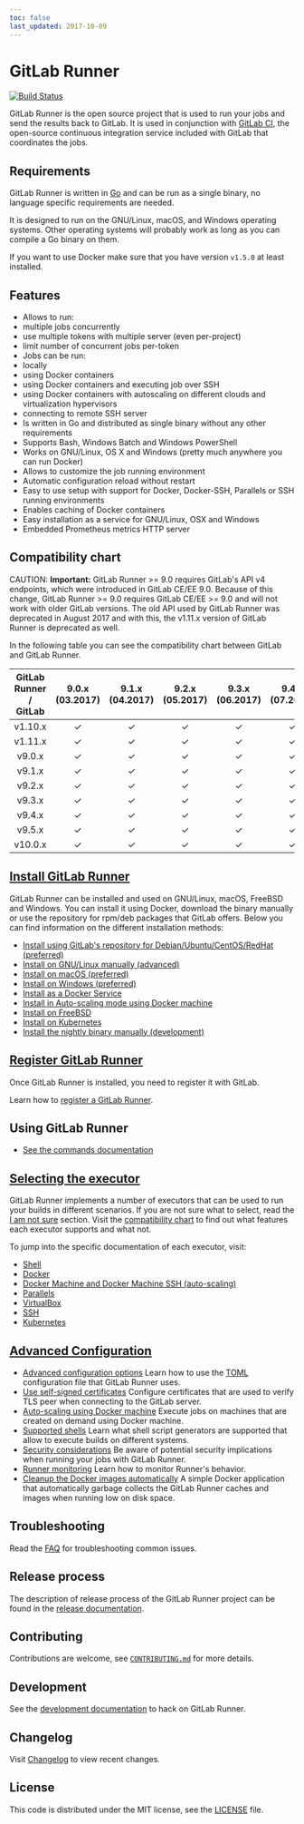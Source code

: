 ```yaml
---
toc: false
last_updated: 2017-10-09
---
```


# GitLab Runner

[![Build Status](https://gitlab.com/gitlab-org/gitlab-runner/badges/master/build.svg)](https://gitlab.com/gitlab-org/gitlab-runner)

GitLab Runner is the open source project that is used to run your jobs and
send the results back to GitLab. It is used in conjunction with [GitLab CI][ci],
the open-source continuous integration service included with GitLab that
coordinates the jobs.

## Requirements

GitLab Runner is written in [Go][golang] and can be run as a single binary, no
language specific requirements are needed.

It is designed to run on the GNU/Linux, macOS, and Windows operating systems.
Other operating systems will probably work as long as you can compile a Go
binary on them.

If you want to use Docker make sure that you have version `v1.5.0` at least
installed.

## Features

- Allows to run:
 - multiple jobs concurrently
 - use multiple tokens with multiple server (even per-project)
 - limit number of concurrent jobs per-token
- Jobs can be run:
 - locally
 - using Docker containers
 - using Docker containers and executing job over SSH
 - using Docker containers with autoscaling on different clouds and virtualization hypervisors
 - connecting to remote SSH server
- Is written in Go and distributed as single binary without any other requirements
- Supports Bash, Windows Batch and Windows PowerShell
- Works on GNU/Linux, OS X and Windows (pretty much anywhere you can run Docker)
- Allows to customize the job running environment
- Automatic configuration reload without restart
- Easy to use setup with support for Docker, Docker-SSH, Parallels or SSH running environments
- Enables caching of Docker containers
- Easy installation as a service for GNU/Linux, OSX and Windows
- Embedded Prometheus metrics HTTP server

## Compatibility chart

CAUTION: **Important:**
GitLab Runner >= 9.0 requires GitLab's API v4 endpoints, which were introduced
in GitLab CE/EE 9.0. Because of this change, GitLab Runner >= 9.0 requires
GitLab CE/EE >= 9.0 and will not work with older GitLab versions.
The old API used by GitLab Runner was deprecated in August 2017 and with this,
the v1.11.x version of GitLab Runner is deprecated as well.

In the following table you can see the compatibility chart between GitLab and
GitLab Runner.

|GitLab Runner / GitLab | 9.0.x (03.2017) | 9.1.x (04.2017) | 9.2.x (05.2017) | 9.3.x (06.2017) | 9.4.x (07.2017) | 9.5.x (08.2017) | 10.0.x (09.2017) |
|:---------------------:|:---------------:|:---------------:|:---------------:|:---------------:|:---------------:|:---------------:|:----------------:|
| v1.10.x  |  ✓               | ✓               | ✓               | ✓               | ✓               | ✓               | ✗                |
| v1.11.x  |  ✓               | ✓               | ✓               | ✓               | ✓               | ✓               | ✗                |
| v9.0.x   |  ✓               | ✓               | ✓               | ✓               | ✓               | ✓               | ✓                |
| v9.1.x   |  ✓               | ✓               | ✓               | ✓               | ✓               | ✓               | ✓                |
| v9.2.x   |  ✓               | ✓               | ✓               | ✓               | ✓               | ✓               | ✓                |
| v9.3.x   |  ✓               | ✓               | ✓               | ✓               | ✓               | ✓               | ✓                |
| v9.4.x   |  ✓               | ✓               | ✓               | ✓               | ✓               | ✓               | ✓                |
| v9.5.x   |  ✓               | ✓               | ✓               | ✓               | ✓               | ✓               | ✓                |
| v10.0.x  |  ✓               | ✓               | ✓               | ✓               | ✓               | ✓               | ✓                |

## [Install GitLab Runner](install/index.md)

GitLab Runner can be installed and used on GNU/Linux, macOS, FreeBSD and Windows.
You can install it using Docker, download the binary manually or use the
repository for rpm/deb packages that GitLab offers. Below you can find
information on the different installation methods:

- [Install using GitLab's repository for Debian/Ubuntu/CentOS/RedHat (preferred)](install/linux-repository.md)
- [Install on GNU/Linux manually (advanced)](install/linux-manually.md)
- [Install on macOS (preferred)](install/osx.md)
- [Install on Windows (preferred)](install/windows.md)
- [Install as a Docker Service](install/docker.md)
- [Install in Auto-scaling mode using Docker machine](install/autoscaling.md)
- [Install on FreeBSD](install/freebsd.md)
- [Install on Kubernetes](install/kubernetes.md)
- [Install the nightly binary manually (development)](install/bleeding-edge.md)

## [Register GitLab Runner](register/index.md)

Once GitLab Runner is installed, you need to register it with GitLab.

Learn how to [register a GitLab Runner](register/index.md).

## Using GitLab Runner

- [See the commands documentation](commands/README.md)

## [Selecting the executor](executors/README.md)

GitLab Runner implements a number of executors that can be used to run your
builds in different scenarios. If you are not sure what to select, read the
[I am not sure](executors/README.md#i-am-not-sure) section.
Visit the [compatibility chart](executors/README.md#compatibility-chart) to find
out what features each executor supports and what not.

To jump into the specific documentation of each executor, visit:

- [Shell](executors/shell.md)
- [Docker](executors/docker.md)
- [Docker Machine and Docker Machine SSH (auto-scaling)](install/autoscaling.md)
- [Parallels](executors/parallels.md)
- [VirtualBox](executors/virtualbox.md)
- [SSH](executors/ssh.md)
- [Kubernetes](executors/kubernetes.md)

## [Advanced Configuration](configuration/index.md)

- [Advanced configuration options](configuration/advanced-configuration.md) Learn how to use the [TOML][] configuration file that GitLab Runner uses.
- [Use self-signed certificates](configuration/tls-self-signed.md) Configure certificates that are used to verify TLS peer when connecting to the GitLab server.
- [Auto-scaling using Docker machine](configuration/autoscale.md) Execute jobs on machines that are created on demand using Docker machine.
- [Supported shells](shells/README.md) Learn what shell script generators are supported that allow to execute builds on different systems.
- [Security considerations](security/index.md) Be aware of potential security implications when running your jobs with GitLab Runner.
- [Runner monitoring](monitoring/README.md) Learn how to monitor Runner's behavior.
- [Cleanup the Docker images automatically](https://gitlab.com/gitlab-org/gitlab-runner-docker-cleanup) A simple Docker application that automatically garbage collects the GitLab Runner caches and images when running low on disk space.

## Troubleshooting

Read the [FAQ](faq/README.md) for troubleshooting common issues.

## Release process

The description of release process of the GitLab Runner project can be found in
the [release documentation](release_process/README.md).

## Contributing

Contributions are welcome, see [`CONTRIBUTING.md`][contribute] for more details.

## Development

See the [development documentation](development/README.md) to hack on GitLab
Runner.

## Changelog

Visit [Changelog] to view recent changes.

## License

This code is distributed under the MIT license, see the [LICENSE][] file.

[ci]: https://about.gitlab.com/gitlab-ci
[Changelog]: https://gitlab.com/gitlab-org/gitlab-runner/blob/master/CHANGELOG.md
[contribute]: https://gitlab.com/gitlab-org/gitlab-runner/blob/master/CONTRIBUTING.md
[golang]: https://golang.org/
[LICENSE]: https://gitlab.com/gitlab-org/gitlab-runner/blob/master/LICENSE
[TOML]: https://github.com/toml-lang/toml
